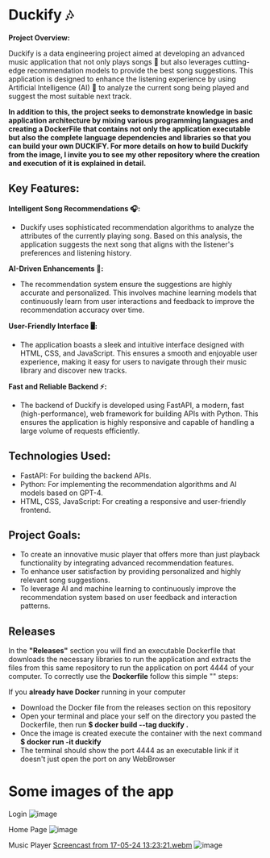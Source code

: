 # Duckify 🎶

__Project Overview:__

Duckify is a data engineering project aimed at developing an advanced music application that not only plays songs 🎵 but also leverages cutting-edge recommendation models to provide the best song suggestions. This application is designed to enhance the listening experience by using Artificial Intelligence (AI) 🤖 to analyze the current song being played and suggest the most suitable next track.

__In addition to this, the project seeks to demonstrate knowledge in basic application architecture by mixing various programming languages ​​and creating a DockerFile that contains not only the application executable but also the complete language dependencies and libraries so that you can build your own DUCKIFY. For more details on how to build Duckify from the image, I invite you to see my other repository where the creation and execution of it is explained in detail.__

## Key Features:

__Intelligent Song Recommendations 🎧:__
- Duckify uses sophisticated recommendation algorithms to analyze the attributes of the currently playing song. Based on this analysis, the application suggests the next song that aligns with the listener's preferences and listening history.

__AI-Driven Enhancements 🤖:__
- The recommendation system ensure the suggestions are highly accurate and personalized. This involves machine learning models that continuously learn from user interactions and feedback to improve the recommendation accuracy over time.

__User-Friendly Interface 🖥️:__
- The application boasts a sleek and intuitive interface designed with HTML, CSS, and JavaScript. This ensures a smooth and enjoyable user experience, making it easy for users to navigate through their music library and discover new tracks.

__Fast and Reliable Backend ⚡:__
- The backend of Duckify is developed using FastAPI, a modern, fast (high-performance), web framework for building APIs with Python. This ensures the application is highly responsive and capable of handling a large volume of requests efficiently.

## Technologies Used:

- FastAPI: For building the backend APIs.
- Python: For implementing the recommendation algorithms and AI models based on GPT-4.
- HTML, CSS, JavaScript: For creating a responsive and user-friendly frontend.

## Project Goals:

- To create an innovative music player that offers more than just playback functionality by integrating advanced recommendation features.
- To enhance user satisfaction by providing personalized and highly relevant song suggestions.
- To leverage AI and machine learning to continuously improve the recommendation system based on user feedback and interaction patterns.

## Releases 
In the __"Releases"__ section you will find an executable Dockerfile that downloads the necessary libraries to run the application and extracts the files from this same repository to run the application on port 4444 of your computer. To correctly use the __Dockerfile__ follow this simple "" steps:

If you __already have Docker__ running in your computer
- Download the Docker file from the releases section on this repository
- Open your terminal and place your self on the directory you pasted the Dockerfile, then run __$ docker build --tag duckify .__
- Once the image is created execute the container with the next command __$ docker run -it duckify__
- The terminal should show the port 4444 as an executable link if it doesn't just open the port on any WebBrowser
# Some images of the app

Login
![image](https://github.com/ioSoyPato/Duckify/assets/108914351/a1596f10-ce73-41c9-b62f-f6cccde17637)

Home Page
![image](https://github.com/ioSoyPato/Duckify/assets/108914351/e44db1b4-9ece-4418-a6e9-c84c042d995e)

Music Player
[Screencast from 17-05-24 13:23:21.webm](https://github.com/ioSoyPato/Duckify/assets/108914351/3adc2c00-caa7-4bd6-9f99-503a1b31599f)
![image](https://github.com/ioSoyPato/Duckify/assets/108914351/77ddba7f-1fa9-4f7e-9004-018a54e32a9d)







